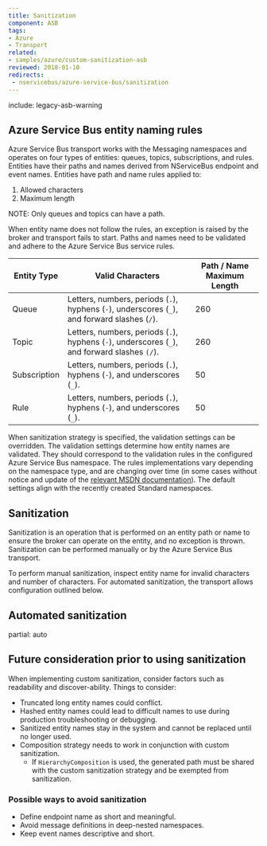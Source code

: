 ```yaml
---
title: Sanitization
component: ASB
tags:
- Azure
- Transport
related: 
- samples/azure/custom-sanitization-asb
reviewed: 2018-01-10
redirects:
 - nservicebus/azure-service-bus/sanitization
---
```


include: legacy-asb-warning


## Azure Service Bus entity naming rules

Azure Service Bus transport works with the Messaging namespaces and operates on four types of entities: queues, topics, subscriptions, and rules. Entities have their paths and names derived from NServiceBus endpoint and event names. Entities have path and name rules applied to:

 1. Allowed characters
 1. Maximum length

NOTE: Only queues and topics can have a path.

When entity name does not follow the rules, an exception is raised by the broker and transport fails to start. Paths and names need to be validated and adhere to the Azure Service Bus service rules.

| Entity Type  | Valid Characters | Path / Name Maximum Length |
|--------------|------------------|----------------------------|
| Queue        | Letters, numbers, periods (`.`), hyphens (`-`), underscores (`_`), and forward slashes (`/`). | 260 |
| Topic        | Letters, numbers, periods (`.`), hyphens (`-`), underscores (`_`), and forward slashes `(/`). | 260 |
| Subscription | Letters, numbers, periods (`.`), hyphens (`-`), and underscores (`_`). | 50  |
| Rule         | Letters, numbers, periods (`.`), hyphens (`-`), and underscores (`_`). | 50  |


When sanitization strategy is specified, the validation settings can be overridden. The validation settings determine how entity names are validated. They should correspond to the validation rules in the configured Azure Service Bus namespace. The rules implementations vary depending on the namespace type, and are changing over time (in some cases without notice and update of the [relevant MSDN documentation](https://docs.microsoft.com/en-us/azure/service-bus-messaging/service-bus-quotas)). The default settings align with the recently created Standard namespaces.


## Sanitization

Sanitization is an operation that is performed on an entity path or name to ensure the broker can operate on the entity, and no exception is thrown. Sanitization can be performed manually or by the Azure Service Bus transport.

To perform manual sanitization, inspect entity name for invalid characters and number of characters. For automated sanitization, the transport allows configuration outlined below.


## Automated sanitization

partial: auto


## Future consideration prior to using sanitization

When implementing custom sanitization, consider factors such as readability and discover-ability. Things to consider:

 * Truncated long entity names could conflict.
 * Hashed entity names could lead to difficult names to use during production troubleshooting or debugging.
 * Sanitized entity names stay in the system and cannot be replaced until no longer used.
 * Composition strategy needs to work in conjunction with custom sanitization.
     * If `HierarchyComposition` is used, the generated path must be shared with the custom sanitization strategy and be exempted from sanitization.


### Possible ways to avoid sanitization

 * Define endpoint name as short and meaningful.
 * Avoid message definitions in deep-nested namespaces.
 * Keep event names descriptive and short.
